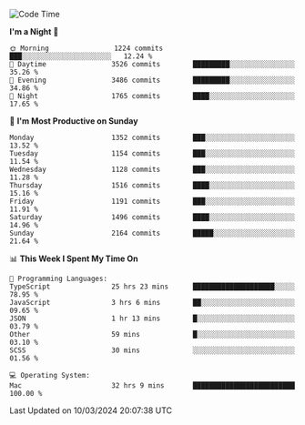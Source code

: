 <!--START_SECTION:waka-->
![Code Time](http://img.shields.io/badge/Code%20Time-3%2C753%20hrs%2020%20mins-blue)

**I'm a Night 🦉** 

```text
🌞 Morning                1224 commits        ███░░░░░░░░░░░░░░░░░░░░░░   12.24 % 
🌆 Daytime                3526 commits        █████████░░░░░░░░░░░░░░░░   35.26 % 
🌃 Evening                3486 commits        █████████░░░░░░░░░░░░░░░░   34.86 % 
🌙 Night                  1765 commits        ████░░░░░░░░░░░░░░░░░░░░░   17.65 % 
```
📅 **I'm Most Productive on Sunday** 

```text
Monday                   1352 commits        ███░░░░░░░░░░░░░░░░░░░░░░   13.52 % 
Tuesday                  1154 commits        ███░░░░░░░░░░░░░░░░░░░░░░   11.54 % 
Wednesday                1128 commits        ███░░░░░░░░░░░░░░░░░░░░░░   11.28 % 
Thursday                 1516 commits        ████░░░░░░░░░░░░░░░░░░░░░   15.16 % 
Friday                   1191 commits        ███░░░░░░░░░░░░░░░░░░░░░░   11.91 % 
Saturday                 1496 commits        ████░░░░░░░░░░░░░░░░░░░░░   14.96 % 
Sunday                   2164 commits        █████░░░░░░░░░░░░░░░░░░░░   21.64 % 
```


📊 **This Week I Spent My Time On** 

```text
💬 Programming Languages: 
TypeScript               25 hrs 23 mins      ████████████████████░░░░░   78.95 % 
JavaScript               3 hrs 6 mins        ██░░░░░░░░░░░░░░░░░░░░░░░   09.65 % 
JSON                     1 hr 13 mins        █░░░░░░░░░░░░░░░░░░░░░░░░   03.79 % 
Other                    59 mins             █░░░░░░░░░░░░░░░░░░░░░░░░   03.10 % 
SCSS                     30 mins             ░░░░░░░░░░░░░░░░░░░░░░░░░   01.56 % 

💻 Operating System: 
Mac                      32 hrs 9 mins       █████████████████████████   100.00 % 
```


 Last Updated on 10/03/2024 20:07:38 UTC
<!--END_SECTION:waka-->
